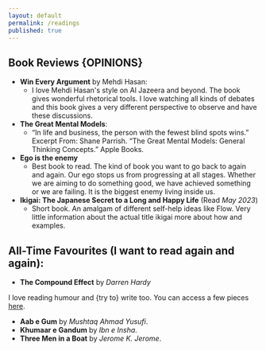 ```yaml
---
layout: default
permalink: /readings
published: true
---
```


## Book Reviews \{OPINIONS\}
- **Win Every Argument** by Mehdi Hasan:
  - I love Mehdi Hasan's style on Al Jazeera and beyond. The book gives wonderful rhetorical tools. I love watching all kinds of debates and this book gives a very different perspective to observe and have these discussions.
- **The Great Mental Models**:
  - “In life and business, the person with the fewest blind spots wins.”
Excerpt From: Shane Parrish. “The Great Mental Models: General Thinking Concepts.” Apple Books.   
- **Ego is the enemy**
  - Best book to read. The kind of book you want to go back to again and again. Our ego stops us from progressing at all stages. Whether we are aiming to do something good, we have achieved something or we are failing. It is the biggest enemy living inside us.
- **Ikigai: The Japanese Secret to a Long and Happy Life** (Read *May 2023*)
  - Short book. An amalgam of different self-help ideas like Flow. Very little information about the actual title ikigai more about how and examples. 

## All-Time Favourites (I want to read again and again):

- **The Compound Effect** by _Darren Hardy_

I love reading humour and \{try to\} write too. You can access a few pieces [here](https://www.facebook.com/anaswriting/).

- **Aab e Gum** by _Mushtaq Ahmad Yusufi_.
- **Khumaar e Gandum** by _Ibn e Insha_.
- **Three Men in  a Boat** by _Jerome K. Jerome_.
